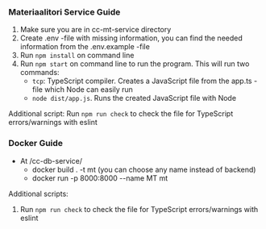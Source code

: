 ### Materiaalitori  Service Guide

1. Make sure you are in cc-mt-service directory
2. Create .env -file with missing information, you can find the needed information from the .env.example -file
3. Run ```npm install``` on command line
4. Run ```npm start``` on command line to run the program. This will run two commands:
   - ```tcp```: TypeScript compiler. Creates a JavaScript file from the app.ts -file which Node can easily run
   - ```node dist/app.js```. Runs the created JavaScript file with Node

Additional script: Run ```npm run check``` to check the file for TypeScript errors/warnings with eslint

### Docker Guide 
- At /cc-db-service/ 
  - docker build . -t mt (you can choose any name instead of backend)
  - docker run -p 8000:8000 --name MT mt 

Additional scripts:
1. Run `npm run check` to check the file for TypeScript errors/warnings with eslint
